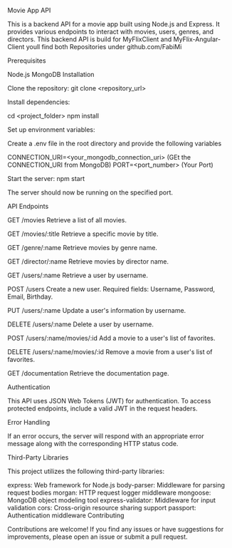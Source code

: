 Movie App API

This is a backend API for a movie app built using Node.js and Express. It provides various endpoints to interact with movies, users, genres, and directors. This backend API is build for MyFlixClient and MyFlix-Angular-Client youll find both Repositories under github.com/FabiMi

Prerequisites

Node.js
MongoDB
Installation

Clone the repository: git clone <repository_url>

Install dependencies:

cd <project_folder>
npm install


Set up environment variables:

Create a .env file in the root directory and provide the following variables

CONNECTION_URI=<your_mongodb_connection_uri> (GEt the CONNECTION_URI from MongoDB)
PORT=<port_number>  (Your Port)


Start the server:
npm start

The server should now be running on the specified port.

API Endpoints

GET /movies
Retrieve a list of all movies.

GET /movies/:title
Retrieve a specific movie by title.

GET /genre/:name
Retrieve movies by genre name.

GET /director/:name
Retrieve movies by director name.

GET /users/:name
Retrieve a user by username.

POST /users
Create a new user. Required fields: Username, Password, Email, Birthday.

PUT /users/:name
Update a user's information by username.

DELETE /users/:name
Delete a user by username.

POST /users/:name/movies/:id
Add a movie to a user's list of favorites.

DELETE /users/:name/movies/:id
Remove a movie from a user's list of favorites.

GET /documentation
Retrieve the documentation page.

Authentication

This API uses JSON Web Tokens (JWT) for authentication. To access protected endpoints, include a valid JWT in the request headers.

Error Handling

If an error occurs, the server will respond with an appropriate error message along with the corresponding HTTP status code.

Third-Party Libraries

This project utilizes the following third-party libraries:

express: Web framework for Node.js
body-parser: Middleware for parsing request bodies
morgan: HTTP request logger middleware
mongoose: MongoDB object modeling tool
express-validator: Middleware for input validation
cors: Cross-origin resource sharing support
passport: Authentication middleware
Contributing

Contributions are welcome! If you find any issues or have suggestions for improvements, please open an issue or submit a pull request.


